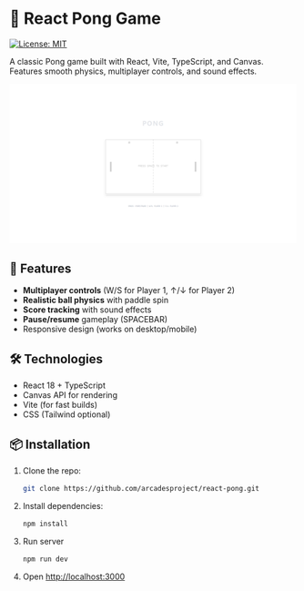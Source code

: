 # 🏓 React Pong Game

[![License: MIT](https://img.shields.io/badge/License-MIT-yellow.svg)](https://opensource.org/licenses/MIT)

A classic Pong game built with React, Vite, TypeScript, and Canvas. Features smooth physics, multiplayer controls, and sound effects.

![Game Screenshot](./screenshot.png) <!-- Add a screenshot later -->

## 🚀 Features

- **Multiplayer controls** (W/S for Player 1, ↑/↓ for Player 2)
- **Realistic ball physics** with paddle spin
- **Score tracking** with sound effects
- **Pause/resume** gameplay (SPACEBAR)
- Responsive design (works on desktop/mobile)

## 🛠️ Technologies

- React 18 + TypeScript
- Canvas API for rendering
- Vite (for fast builds) <!-- Replace with your bundler if different -->
- CSS (Tailwind optional)

## 📦 Installation

1. Clone the repo:

   ```bash
   git clone https://github.com/arcadesproject/react-pong.git

2. Install dependencies:

    ```bash
    npm install

3. Run server

    ```bash
    npm run dev

4. Open <http://localhost:3000>
